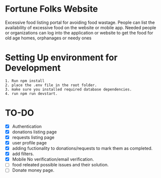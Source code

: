 # Fortune Folks Website

Excessive food listing portal for avoiding food wastage. People can list the availability of excessive food on the website or mobile app. Needed people or organizations can log into the application or website to get the food for old age homes, orphanages or needy ones

# Setting Up environment for Development
```
1. Run npm install
2. place the .env file in the root folder.
3. make sure you installed required database dependencies.
4. run npm run devstart.
```

# TO-DO
* [x] Authentication
* [x] donations listing page
* [x] requests listing page
* [x] user profile page
* [x] adding fuctionality to donations/requests to mark them as completed.
* [x] add filters.
* [x] Mobile No verification/email verification.
* [ ] food releated possible issues and their solution. 
* [ ] Donate money page.